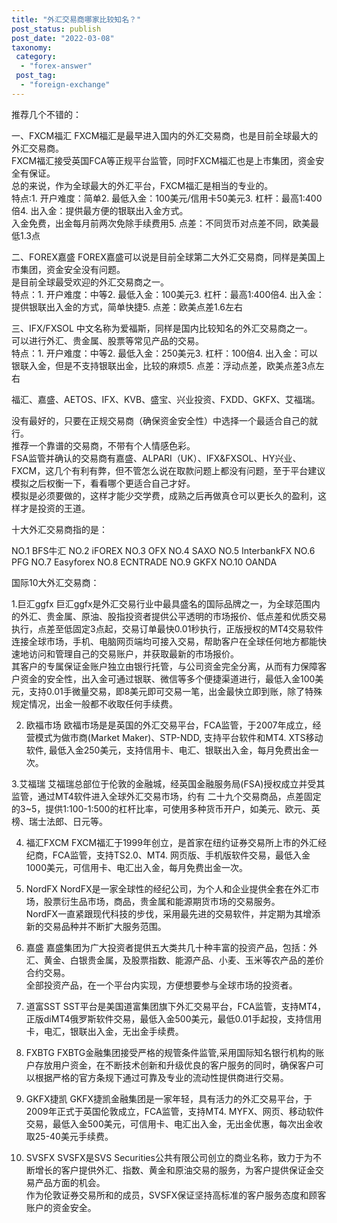 ```yaml
---
title: "外汇交易商哪家比较知名？"
post_status: publish
post_date: "2022-03-08"
taxonomy:
 category: 
  - "forex-answer"
 post_tag: 
  - "foreign-exchange"
---
```


推荐几个不错的：

一、FXCM福汇 FXCM福汇是最早进入国内的外汇交易商，也是目前全球最大的外汇交易商。  
FXCM福汇接受英国FCA等正规平台监管，同时FXCM福汇也是上市集团，资金安全有保证。  
总的来说，作为全球最大的外汇平台，FXCM福汇是相当的专业的。  
特点:1. 开户难度：简单2. 最低入金：100美元/信用卡50美元3. 杠杆：最高1:400倍4. 出入金：提供最方便的银联出入金方式。  
入金免费，出金每月前两次免除手续费用5. 点差：不同货币对点差不同，欧美最低1.3点

二、FOREX嘉盛 FOREX嘉盛可以说是目前全球第二大外汇交易商，同样是美国上市集团，资金安全没有问题。  
是目前全球最受欢迎的外汇交易商之一。  
特点：1. 开户难度：中等2. 最低入金：100美元3. 杠杆：最高1:400倍4. 出入金：提供银联出入金的方式，简单快捷5. 点差：欧美点差1.6左右

三、IFX/FXSOL 中文名称为爱福斯，同样是国内比较知名的外汇交易商之一。  
可以进行外汇、贵金属、股票等常见产品的交易。  
特点：1. 开户难度：中等2. 最低入金：250美元3. 杠杆：100倍4. 出入金：可以银联入金，但是不支持银联出金，比较的麻烦5. 点差：浮动点差，欧美点差3点左右

福汇、嘉盛、AETOS、IFX、KVB、盛宝、兴业投资、FXDD、GKFX、艾福瑞。  

没有最好的，只要在正规交易商（确保资金安全性）中选择一个最适合自己的就行。  
推荐一个靠谱的交易商，不带有个人情感色彩。  
FSA监管并确认的交易商有嘉盛、ALPARI（UK）、IFX&FXSOL、HY兴业、FXCM，这几个有利有弊，但不管怎么说在取款问题上都没有问题，至于平台建议模拟之后权衡一下，看看哪个更适合自己才好。  
模拟是必须要做的，这样才能少交学费，成熟之后再做真仓可以更长久的盈利，这样才是投资的王道。  

十大外汇交易商指的是：

NO.1 BFS牛汇 NO.2 iFOREX NO.3 OFX NO.4 SAXO NO.5 InterbankFX NO.6 PFG NO.7 Easyforex NO.8 ECNTRADE NO.9 GKFX NO.10 OANDA

国际10大外汇交易商：

1.巨汇ggfx 巨汇ggfx是外汇交易行业中最具盛名的国际品牌之一，为全球范围内的外汇、贵金属、原油、股指投资者提供公平透明的市场报价、低点差和优质交易执行，点差至低固定3点起，交易订单最快0.01秒执行，正版授权的MT4交易软件连接全球市场，手机、电脑网页端均可接入交易，帮助客户在全球任何地方都能快速地访问和管理自己的交易账户，并获取最新的市场报价。  
其客户的专属保证金账户独立由银行托管，与公司资金完全分离，从而有力保障客户资金的安全性，出入金可通过银联、微信等多个便捷渠道进行，最低入金100美元，支持0.01手微量交易，即8美元即可交易一笔，出金最快立即到账，除了特殊规定情况，出金一般都不收取任何手续费。  

2. 欧福市场 欧福市场是是英国的外汇交易平台，FCA监管，于2007年成立，经营模式为做市商(Market Maker)、STP-NDD, 支持平台软件和MT4. XTS移动软件, 最低入金250美元，支持信用卡、电汇、银联出入金，每月免费出金一次。  

3.艾福瑞 艾福瑞总部位于伦敦的金融城，经英国金融服务局(FSA)授权成立并受其监管，通过MT4软件进入全球外汇交易市场，约有 二十九个交易商品，点差固定的3~5，提供1:100-1:500的杠杆比率，可使用多种货币开户，如美元、欧元、英榜、瑞士法郎、日元等。  

4. 福汇FXCM FXCM福汇于1999年创立，是首家在纽约证券交易所上市的外汇经纪商，FCA监管，支持TS2.0、MT4. 网页版、手机版软件交易，最低入金1000美元，可信用卡、电汇出入金，每月免费出金一次。  

5. NordFX NordFX是一家全球性的经纪公司，为个人和企业提供全套在外汇市场，股票衍生品市场，商品，贵金属和能源期货市场的交易服务。  
NordFX一直紧跟现代科技的步伐，采用最先进的交易软件，并定期为其增添新的交易品种并不断扩大服务范围。  

6. 嘉盛 嘉盛集团为广大投资者提供五大类共几十种丰富的投资产品，包括：外汇、黄金、白银贵金属，及股票指数、能源产品、小麦、玉米等农产品的差价合约交易。  
全部投资产品，在一个平台内实现，方便想要参与全球市场的投资者。  

7. 道富SST SST平台是美国道富集团旗下外汇交易平台，FCA监管，支持MT4，正版diMT4俄罗斯软件交易，最低入金500美元，最低0.01手起投，支持信用卡，电汇，银联出入金，无出金手续费。  

8. FXBTG FXBTG金融集团接受严格的规管条件监管,采用国际知名银行机构的账户存放用户资金，在不断技术创新和升级优良的客户服务的同时，确保客户可以根据严格的官方条规下通过可靠及专业的流动性提供商进行交易。  

9. GKFX捷凯 GKFX捷凯金融集团是一家年轻，具有活力的外汇交易平台，于2009年正式于英国伦敦成立，FCA监管，支持MT4. MYFX、网页、移动软件交易，最低入金500美元，可信用卡、电汇出入金，无出金优惠，每次出金收取25-40美元手续费。  

10. SVSFX SVSFX是SVS Securities公共有限公司创立的商业名称，致力于为不断增长的客户提供外汇、指数、黄金和原油交易的服务，为客户提供保证金交易产品方面的机会。  
作为伦敦证券交易所和的成员，SVSFX保证坚持高标准的客户服务态度和顾客账户的资金安全。
